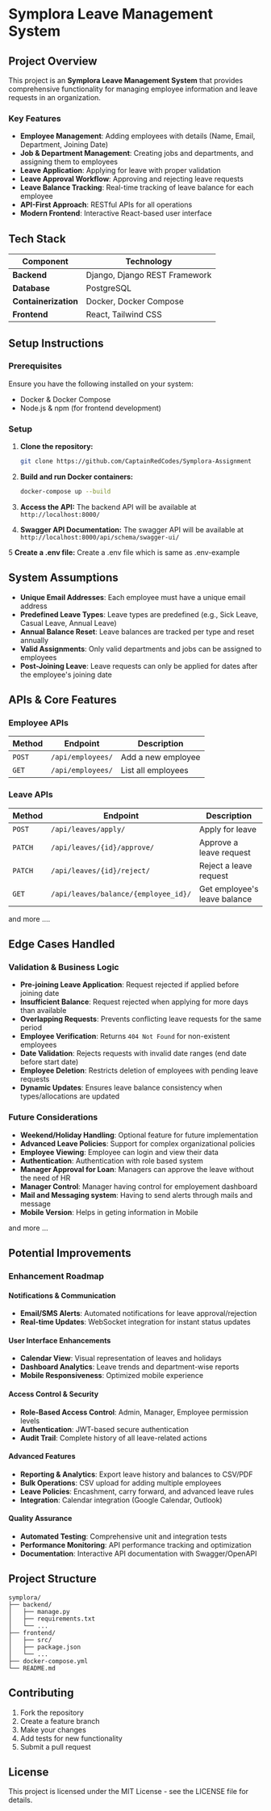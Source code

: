 # Symplora Leave Management System

## Project Overview

This project is an **Symplora Leave Management System** that provides comprehensive functionality for managing employee information and leave requests in an organization.

### Key Features

- **Employee Management**: Adding employees with details (Name, Email, Department, Joining Date)
- **Job & Department Management**: Creating jobs and departments, and assigning them to employees
- **Leave Application**: Applying for leave with proper validation
- **Leave Approval Workflow**: Approving and rejecting leave requests
- **Leave Balance Tracking**: Real-time tracking of leave balance for each employee
- **API-First Approach**: RESTful APIs for all operations
- **Modern Frontend**: Interactive React-based user interface

## Tech Stack

| Component | Technology |
|-----------|------------|
| **Backend** | Django, Django REST Framework |
| **Database** | PostgreSQL |
| **Containerization** | Docker, Docker Compose |
| **Frontend** | React, Tailwind CSS |

## Setup Instructions

### Prerequisites

Ensure you have the following installed on your system:

- Docker & Docker Compose
- Node.js & npm (for frontend development)

### Setup

1. **Clone the repository:**
   ```bash
   git clone https://github.com/CaptainRedCodes/Symplora-Assignment
   ```

2. **Build and run Docker containers:**
   ```bash
   docker-compose up --build
   ```

3. **Access the API:**
   The backend API will be available at `http://localhost:8000/`

4. **Swagger API Documentation:**
   The swagger API will be available at `http://localhost:8000/api/schema/swagger-ui/`

5 **Create a .env file:**
   Create a .env file which is same as .env-example



## System Assumptions

- **Unique Email Addresses**: Each employee must have a unique email address
- **Predefined Leave Types**: Leave types are predefined (e.g., Sick Leave, Casual Leave, Annual Leave)
- **Annual Balance Reset**: Leave balances are tracked per type and reset annually
- **Valid Assignments**: Only valid departments and jobs can be assigned to employees
- **Post-Joining Leave**: Leave requests can only be applied for dates after the employee's joining date

## APIs & Core Features

### Employee APIs

| Method | Endpoint | Description |
|--------|----------|-------------|
| `POST` | `/api/employees/` | Add a new employee |
| `GET` | `/api/employees/` | List all employees |

### Leave APIs

| Method | Endpoint | Description |
|--------|----------|-------------|
| `POST` | `/api/leaves/apply/` | Apply for leave |
| `PATCH` | `/api/leaves/{id}/approve/` | Approve a leave request |
| `PATCH` | `/api/leaves/{id}/reject/` | Reject a leave request |
| `GET` | `/api/leaves/balance/{employee_id}/` | Get employee's leave balance |

and more ....

## Edge Cases Handled

### Validation & Business Logic

- **Pre-joining Leave Application**: Request rejected if applied before joining date
- **Insufficient Balance**: Request rejected when applying for more days than available
- **Overlapping Requests**: Prevents conflicting leave requests for the same period
- **Employee Verification**: Returns `404 Not Found` for non-existent employees
- **Date Validation**: Rejects requests with invalid date ranges (end date before start date)
- **Employee Deletion**: Restricts deletion of employees with pending leave requests
- **Dynamic Updates**: Ensures leave balance consistency when types/allocations are updated

### Future Considerations

- **Weekend/Holiday Handling**: Optional feature for future implementation
- **Advanced Leave Policies**: Support for complex organizational policies
- **Employee Viewing**: Employee can login and view their data
- **Authentication**: Authentication with role based system
- **Manager Approval for Loan**: Managers can approve the leave without the need of HR
- **Manager Control**: Manager having control for employement dashboard
- **Mail and Messaging system**: Having to send alerts through mails and message
- **Mobile Version**: Helps in geting information in Mobile

and more ...

## Potential Improvements

### Enhancement Roadmap

#### **Notifications & Communication**
- **Email/SMS Alerts**: Automated notifications for leave approval/rejection
- **Real-time Updates**: WebSocket integration for instant status updates

#### **User Interface Enhancements**
- **Calendar View**: Visual representation of leaves and holidays
- **Dashboard Analytics**: Leave trends and department-wise reports
- **Mobile Responsiveness**: Optimized mobile experience

#### **Access Control & Security**
- **Role-Based Access Control**: Admin, Manager, Employee permission levels
- **Authentication**: JWT-based secure authentication
- **Audit Trail**: Complete history of all leave-related actions

#### **Advanced Features**
- **Reporting & Analytics**: Export leave history and balances to CSV/PDF
- **Bulk Operations**: CSV upload for adding multiple employees
- **Leave Policies**: Encashment, carry forward, and advanced leave rules
- **Integration**: Calendar integration (Google Calendar, Outlook)

#### **Quality Assurance**
- **Automated Testing**: Comprehensive unit and integration tests
- **Performance Monitoring**: API performance tracking and optimization
- **Documentation**: Interactive API documentation with Swagger/OpenAPI

## Project Structure

```
symplora/
├── backend/
│   ├── manage.py
│   ├── requirements.txt
│   └── ...
├── frontend/
│   ├── src/
│   ├── package.json
│   └── ...
├── docker-compose.yml
└── README.md
```

## Contributing

1. Fork the repository
2. Create a feature branch
3. Make your changes
4. Add tests for new functionality
5. Submit a pull request

## License

This project is licensed under the MIT License - see the LICENSE file for details.
